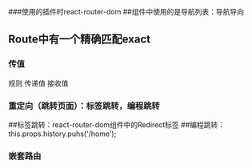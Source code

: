 ###使用的插件时react-router-dom
  ##组件中使用的是<Router>导航列表：<Link></Link>导航导向<Route to="/" compoent={cname}></Router>
  ## Route中有一个精确匹配exact

### 传值
  规则
  传递值
  接收值

### 重定向（跳转页面）：标签跳转，编程跳转
  ##标签跳转：react-router-dom组件中的Redirect标签
  ##编程跳转：this.props.history.puhs('/home');

### 嵌套路由
  